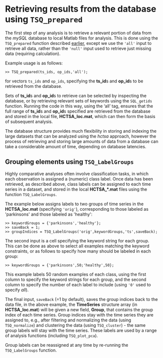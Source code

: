 # Retrieving results from the database using `TSQ_prepared`

The first step of any analysis is to retrieve a relevant portion of data from the *mySQL* database to local Matlab files for analysis.
This is done using the `TSQ_prepared` function described [earlier](retrieving_to_compute.md), except we use the `'all'` input to retrieve all data, rather than the `'null'` input used to retrieve just missing data (requiring calculation).

Example usage is as follows:

    >> TSQ_prepared(ts_ids, op_ids,'all');

for vectors `ts_ids` and `op_ids`, specifying the **ts\_id**s and **op\_id**s to be retrieved from the database.

Sets of **ts_id**s and **op_id**s to retrieve can be selected by inspecting the database, or by retrieving relevant sets of keywords using the `SQL_getids` function.
Running the code in this way, using the ‘all’ tag, ensures that the full range of **ts\_id**s and **op\_id**s specified are retrieved from the database and stored in the local file, **HCTSA_loc.mat**, which can then form the basis of subsequent analysis.

The database structure provides much flexibility in storing and indexing the large datasets that can be analyzed using the *hctsa* approach, however the process of retrieving and storing large amounts of data from a database can take a considerable amount of time, depending on database latencies.

## Grouping elements using `TSQ_LabelGroups`
<!--{#sec:grouping_variables}-->

Highly comparative analyses often involve classification tasks, in which each observation is assigned a (numeric) class label.
Once data has been retrieved, as described above, class labels can be assigned to each time series in a dataset, and stored in the local **HCTSA_*.mat** files using the function `TSQ_LabelGroups`.

The example below assigns labels to two groups of time series in the **HCTSA_loc.mat** (specifying `'orig'`), corresponding to those labeled as 'parkinsons' and those labeled as 'healthy':

    >> keywordGroups = {'parkinsons','healthy'};
    >> saveBack = 1;
    >> groupIndices = TSQ_LabelGroups('orig',keywordGroups,'ts',saveBack);

The second input is a cell specifying the keyword string for each group.
This can be done as above to select all examples matching the keyword constraints, or as follows to specify how many should be labeled in each group:

    >> keywordGroups = {'parkinsons',50;'healthy',50};

This example labels 50 random examples of each class, using the first column to specify the keyword strings for each group, and the second column to specify the number of each label to include (using `'0'` used to specify *all*).

The final input, `saveBack` (=1 by default), saves the group indices back to the data file, in the above example, the **TimeSeries** structure array (in **HCTSA_loc.mat**) will be given a new field, **Group**, that contains the group index of each time series.
Group indices stay with the time series they are assigned to, e.g., after filtering and normalizing the data (using `TSQ_normalize`) and clustering the data (using `TSQ_cluster`) - the same group labels will stay with the time series.
These labels are used by a range of analysis functions (including `TSQ_plot_pca`).

Group labels can be reassigned at any time by re-running the `TSQ_LabelGroups` function.